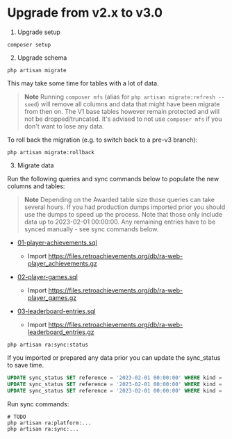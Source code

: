 # Upgrade from v2.x to v3.0

1. Upgrade setup

```shell
composer setup
```

2. Upgrade schema

```shell
php artisan migrate
```

This may take some time for tables with a lot of data.

> **Note**
> Running `composer mfs` (alias for `php artisan migrate:refresh --seed`) will remove all columns
> and data that might have been migrate from then on.
> The V1 base tables however remain protected and will not be dropped/truncated.
> It's advised to not use `composer mfs` if you don't want to lose any data.
 
To roll back the migration (e.g. to switch back to a pre-v3 branch):

```shell
php artisan migrate:rollback
```

3. Migrate data

Run the following queries and sync commands below to populate the new columns and tables:

> **Note**
> Depending on the Awarded table size those queries can take several hours.
> If you had production dumps imported prior you should use the dumps to speed up the process.
> Note that those only include data up to 2023-02-01 00:00:00. 
> Any remaining entries have to be synced manually - see sync commands below.

- [01-player-achievements.sql](upgrade-v2-to-v3-01-player-achievements.sql)
  - Import https://files.retroachievements.org/db/ra-web-player_achievements.gz

- [02-player-games.sql](upgrade-v2-to-v3-02-player-games.sql)
  - Import https://files.retroachievements.org/db/ra-web-player_games.gz

- [03-leaderboard-entries.sql](upgrade-v2-to-v3-03-leaderboard-entries.sql)
  - Import https://files.retroachievements.org/db/ra-web-leaderboard_entries.gz

```shell
php artisan ra:sync:status
```

If you imported or prepared any data prior you can update the sync_status to save time. 

```sql
UPDATE sync_status SET reference = '2023-02-01 00:00:00' WHERE kind = 'leaderboard_entries';
UPDATE sync_status SET reference = '2023-02-01 00:00:00' WHERE kind = 'player_achievements';
UPDATE sync_status SET reference = '2023-02-01 00:00:00' WHERE kind = 'player_games';
```

Run sync commands:

```shell
# TODO
php artisan ra:platform:...
php artisan ra:sync:...
```
